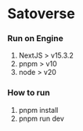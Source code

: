 # Satoverse

### Run on Engine
1. NextJS > v15.3.2
2. pnpm > v10
3. node > v20


### How to run
1. pnpm install
2. pnpm run dev